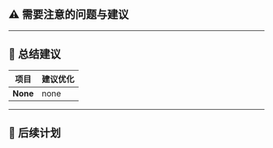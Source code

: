 ## ⚠️ 需要注意的问题与建议



---

## 📌 总结建议

| 项目 | 建议优化 |
| --- | --- |
| **None** | none |


---

## 📝 后续计划
